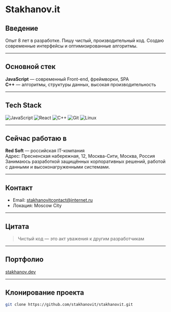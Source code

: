 # Stakhanov.it

## Введение

Опыт 8 лет в разработке. Пишу чистый, производительный код. Создаю современные интерфейсы и оптимизированные алгоритмы.

---

## Основной стек

**JavaScript** — современный Front-end, фреймворки, SPA  
**C++** — алгоритмы, структуры данных, высокая производительность

---

## Tech Stack

![JavaScript](https://img.shields.io/badge/JavaScript-23272A?style=for-the-badge&logo=javascript&logoColor=F7DF1E)
![React](https://img.shields.io/badge/React-23272A?style=for-the-badge&logo=react&logoColor=61DAFB)
![C++](https://img.shields.io/badge/C++-23272A?style=for-the-badge&logo=c%2B%2B&logoColor=00599C)
![Git](https://img.shields.io/badge/Git-23272A?style=for-the-badge&logo=git&logoColor=F05032)
![Linux](https://img.shields.io/badge/Linux-23272A?style=for-the-badge&logo=linux&logoColor=FCC624)

---

## Сейчас работаю в

**Red Soft** — российская IT-компания  
Адрес: Пресненская набережная, 12, Москва-Сити, Москва, Россия  
Занимаюсь разработкой защищённых корпоративных решений, работой с данными и высоконагруженными системами.

---

## Контакт

- Email: stakhanovitcontact@internet.ru
- Локация: Moscow City

---

## Цитата

> Чистый код — это акт уважения к другим разработчикам

---

## Портфолио

[stakhanov.dev](https://stakhanov.dev)

---

## Клонирование проекта

```sh
git clone https://github.com/stakhanovit/stakhanovit.git
```

